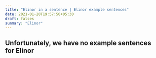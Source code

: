 ```yaml
---
title: "Elinor in a sentence | Elinor example sentences"
date: 2021-01-20T19:57:50+05:30
draft: falses
summary: "Elinor"
---
```

## Unfortunately, we have no example sentences for Elinor                 
